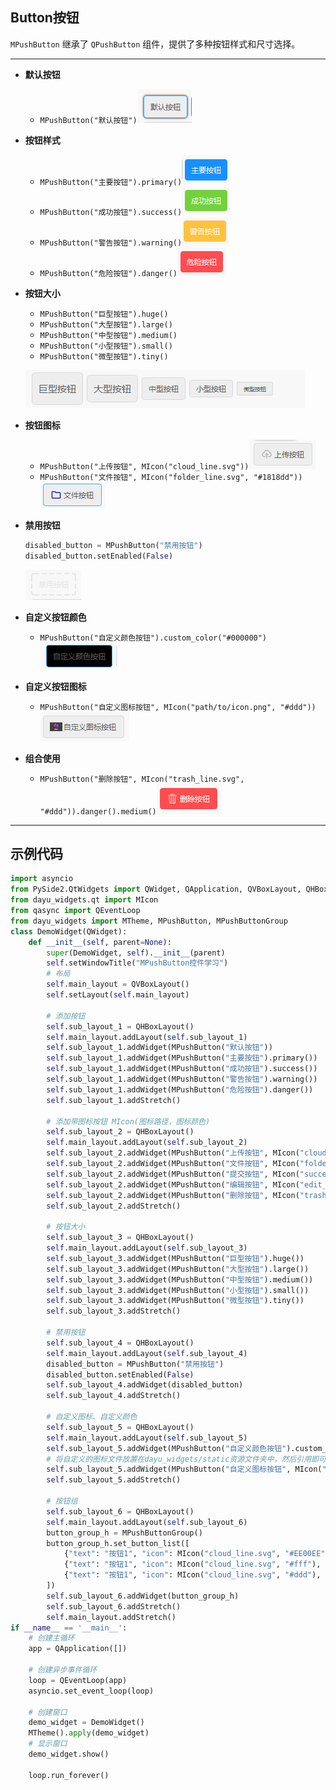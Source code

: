 ## Button按钮
`MPushButton` 继承了 `QPushButton` 组件，提供了多种按钮样式和尺寸选择。
******
- **默认按钮** 
  - `MPushButton("默认按钮")`![img_1.png](img_1.png)
  
- **按钮样式**
  - `MPushButton("主要按钮").primary()`![img.png](img.png)
  - `MPushButton("成功按钮").success()`![img_2.png](img_2.png)
  - `MPushButton("警告按钮").warning()`![img_3.png](img_3.png)
  - `MPushButton("危险按钮").danger()`![img_4.png](img_4.png)
  
- **按钮大小**
  - `MPushButton("巨型按钮").huge()`
  - `MPushButton("大型按钮").large()`
  - `MPushButton("中型按钮").medium()`
  - `MPushButton("小型按钮").small()`
  - `MPushButton("微型按钮").tiny()`

  ![img_5.png](img_5.png)

- **按钮图标**
  - `MPushButton("上传按钮", MIcon("cloud_line.svg"))`![img_6.png](img_6.png)
  - `MPushButton("文件按钮", MIcon("folder_line.svg", "#1818dd"))`![img_7.png](img_7.png)
  
- **禁用按钮**
  ```python
  disabled_button = MPushButton("禁用按钮")
  disabled_button.setEnabled(False)
  ```
  ![img_8.png](img_8.png)

- **自定义按钮颜色**
  - `MPushButton("自定义颜色按钮").custom_color("#000000")`![img_9.png](img_9.png)
  
- **自定义按钮图标**
  
  - `MPushButton("自定义图标按钮", MIcon("path/to/icon.png", "#ddd"))`![img_10.png](img_10.png)

- **组合使用**
  - `MPushButton("删除按钮", MIcon("trash_line.svg", "#ddd")).danger().medium()`![img_11.png](img_11.png)

******
## 示例代码

```python
import asyncio
from PySide2.QtWidgets import QWidget, QApplication, QVBoxLayout, QHBoxLayout
from dayu_widgets.qt import MIcon
from qasync import QEventLoop
from dayu_widgets import MTheme, MPushButton, MPushButtonGroup
class DemoWidget(QWidget):
    def __init__(self, parent=None):
        super(DemoWidget, self).__init__(parent)
        self.setWindowTitle("MPushButton控件学习")
        # 布局
        self.main_layout = QVBoxLayout()
        self.setLayout(self.main_layout)

        # 添加按钮
        self.sub_layout_1 = QHBoxLayout()
        self.main_layout.addLayout(self.sub_layout_1)
        self.sub_layout_1.addWidget(MPushButton("默认按钮"))
        self.sub_layout_1.addWidget(MPushButton("主要按钮").primary())
        self.sub_layout_1.addWidget(MPushButton("成功按钮").success())
        self.sub_layout_1.addWidget(MPushButton("警告按钮").warning())
        self.sub_layout_1.addWidget(MPushButton("危险按钮").danger())
        self.sub_layout_1.addStretch()

        # 添加带图标按钮 MIcon(图标路径，图标颜色)
        self.sub_layout_2 = QHBoxLayout()
        self.main_layout.addLayout(self.sub_layout_2)
        self.sub_layout_2.addWidget(MPushButton("上传按钮", MIcon("cloud_line.svg")))
        self.sub_layout_2.addWidget(MPushButton("文件按钮", MIcon("folder_line.svg", "#1818dd")))
        self.sub_layout_2.addWidget(MPushButton("提交按钮", MIcon("success_line.svg", "#ee00ee")).success())
        self.sub_layout_2.addWidget(MPushButton("编辑按钮", MIcon("edit_line.svg", "#fff")).warning())
        self.sub_layout_2.addWidget(MPushButton("删除按钮", MIcon("trash_line.svg", "#ddd")).danger().medium())
        self.sub_layout_2.addStretch()

        # 按钮大小
        self.sub_layout_3 = QHBoxLayout()
        self.main_layout.addLayout(self.sub_layout_3)
        self.sub_layout_3.addWidget(MPushButton("巨型按钮").huge())
        self.sub_layout_3.addWidget(MPushButton("大型按钮").large())
        self.sub_layout_3.addWidget(MPushButton("中型按钮").medium())
        self.sub_layout_3.addWidget(MPushButton("小型按钮").small())
        self.sub_layout_3.addWidget(MPushButton("微型按钮").tiny())
        self.sub_layout_3.addStretch()

        # 禁用按钮
        self.sub_layout_4 = QHBoxLayout()
        self.main_layout.addLayout(self.sub_layout_4)
        disabled_button = MPushButton("禁用按钮")
        disabled_button.setEnabled(False)
        self.sub_layout_4.addWidget(disabled_button)
        self.sub_layout_4.addStretch()

        # 自定义图标、自定义颜色
        self.sub_layout_5 = QHBoxLayout()
        self.main_layout.addLayout(self.sub_layout_5)
        self.sub_layout_5.addWidget(MPushButton("自定义颜色按钮").custom_color("#000000"))
        # 将自定义的图标文件放置在dayu_widgets/static资源文件夹中，然后引用即可。
        self.sub_layout_5.addWidget(MPushButton("自定义图标按钮", MIcon("图标.png", "#ddd")))
        self.sub_layout_5.addStretch()

        # 按钮组
        self.sub_layout_6 = QHBoxLayout()
        self.main_layout.addLayout(self.sub_layout_6)
        button_group_h = MPushButtonGroup()
        button_group_h.set_button_list([
            {"text": "按钮1", "icon": MIcon("cloud_line.svg", "#EE00EE"), 'type': MPushButton.DangerType, 'clicked': lambda: print("clicked")},
            {"text": "按钮1", "icon": MIcon("cloud_line.svg", "#fff"), 'type': MPushButton.DangerType, 'clicked': lambda: print("clicked")},
            {"text": "按钮1", "icon": MIcon("cloud_line.svg", "#ddd"), 'type': MPushButton.DangerType, 'clicked': lambda: print("clicked")},
        ])
        self.sub_layout_6.addWidget(button_group_h)
        self.sub_layout_6.addStretch()
        self.main_layout.addStretch()
if __name__ == '__main__':
    # 创建主循环
    app = QApplication([])

    # 创建异步事件循环
    loop = QEventLoop(app)
    asyncio.set_event_loop(loop)

    # 创建窗口
    demo_widget = DemoWidget()
    MTheme().apply(demo_widget)
    # 显示窗口
    demo_widget.show()

    loop.run_forever()


